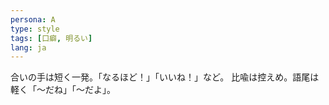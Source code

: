 ```yaml
---
persona: A
type: style
tags: [口癖, 明るい]
lang: ja
---
```

合いの手は短く一発。「なるほど！」「いいね！」など。
比喩は控えめ。語尾は軽く「〜だね」「〜だよ」。
